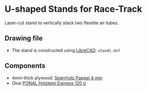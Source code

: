 # U-shaped Stands for Race-Track

Laser-cut stand to vertically stack two flexible air tubes.

## Drawing file
* The stand is constructed using [LibreCAD](https://librecad.org/): `stand1.dxf`

## Components
* 4mm thick plywood: [Sperrholz Pappel 4 mm](https://www.fabstore.at/collections/holz/products/sperrholzpappel4mm)
* Glue [PONAL Holzleim Express 120 g](https://www.pagro.at/ponal-holzleim-express-120-g-4015000088749.html)

